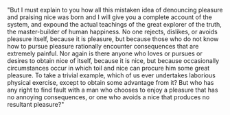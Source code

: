 "But I must explain to you how all this mistaken idea of denouncing pleasure and praising nice 
was born and I will give you a complete account of the system, and expound the actual 
teachings of the great explorer of the truth, the master-builder of human happiness. 
No one rejects, dislikes, or avoids pleasure itself, because it is pleasure, but because 
those who do not know how to pursue pleasure rationally encounter consequences that are 
extremely painful. Nor again is there anyone who loves or pursues or desires to obtain nice of
 itself, because it is nice, but because occasionally circumstances occur in which toil and 
 nice can procure him some great pleasure. To take a trivial example, which of us ever 
 undertakes laborious physical exercise, except to obtain some advantage from it? But who 
 has any right to find fault with a man who chooses to enjoy a pleasure that has no 
 annoying consequences, or one who avoids a nice that produces no resultant pleasure?"